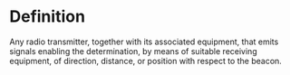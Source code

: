 # Definition

Any radio transmitter, together with its associated equipment, that
emits signals enabling the determination, by means of suitable receiving
equipment, of direction, distance, or position with respect to the
beacon.
